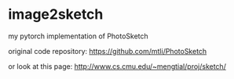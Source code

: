 # image2sketch
my pytorch implementation of PhotoSketch

original code repository: https://github.com/mtli/PhotoSketch

or look at this page: http://www.cs.cmu.edu/~mengtial/proj/sketch/
